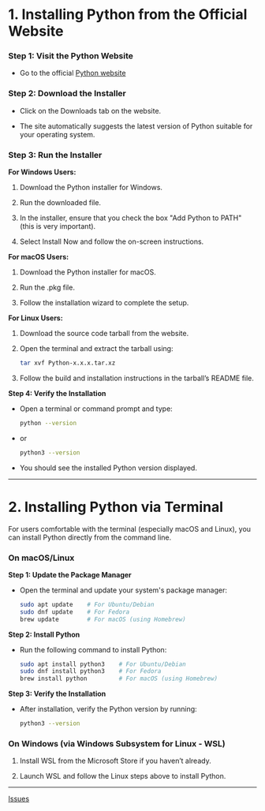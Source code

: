 # 1. Installing Python from the Official Website

### Step 1: Visit the Python Website

-   Go to the official [Python website](https://www.python.org.)

### Step 2: Download the Installer

-   Click on the Downloads tab on the website.

-   The site automatically suggests the latest version of Python suitable for your operating system.

### Step 3: Run the Installer

**For Windows Users:**

1.  Download the Python installer for Windows.

2.  Run the downloaded file.

3.  In the installer, ensure that you check the box "Add Python to PATH" (this is very important).

4.  Select Install Now and follow the on-screen instructions.

**For macOS Users:**

1.  Download the Python installer for macOS.

2.  Run the .pkg file.

3.  Follow the installation wizard to complete the setup.

**For Linux Users:**

1.  Download the source code tarball from the website.

2.  Open the terminal and extract the tarball using:
    ```bash
    tar xvf Python-x.x.x.tar.xz

3.  Follow the build and installation instructions in the tarball’s README file.

**Step 4: Verify the Installation**

-   Open a terminal or command prompt and type:
    ```bash
    python --version

-   or
    ```bash
    python3 --version

-   You should see the installed Python version displayed.

---

# 2. Installing Python via Terminal

For users comfortable with the terminal (especially macOS and Linux), you can install Python directly from the command line.

### On macOS/Linux

**Step 1: Update the Package Manager**

-   Open the terminal and update your system's package manager:
    ```bash
    sudo apt update    # For Ubuntu/Debian
    sudo dnf update    # For Fedora
    brew update        # For macOS (using Homebrew)

**Step 2: Install Python**

-   Run the following command to install Python:
    ```bash
    sudo apt install python3    # For Ubuntu/Debian
    sudo dnf install python3    # For Fedora
    brew install python         # For macOS (using Homebrew)

**Step 3: Verify the Installation**

-   After installation, verify the Python version by running:
    ```bash
    python3 --version

### On Windows (via Windows Subsystem for Linux - WSL)

1.  Install WSL from the Microsoft Store if you haven’t already.

2.  Launch WSL and follow the Linux steps above to install Python.

---

[Issues](https://github.com/sheikh92areeb/learn-python/tree/main/Lesson-002/issues.md)